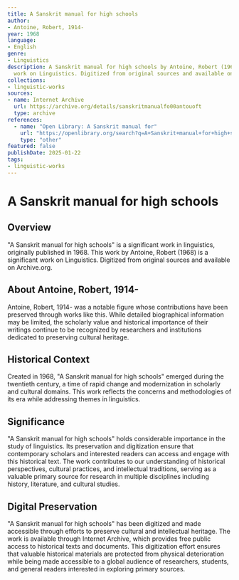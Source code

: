 ```yaml
---
title: A Sanskrit manual for high schools
author:
- Antoine, Robert, 1914-
year: 1968
language:
- English
genre:
- Linguistics
description: A Sanskrit manual for high schools by Antoine, Robert (1968) is a significant
  work on Linguistics. Digitized from original sources and available on Archive.org.
collections:
- linguistic-works
sources:
- name: Internet Archive
  url: https://archive.org/details/sanskritmanualfo00antouoft
  type: archive
references:
  - name: "Open Library: A Sanskrit manual for"
    url: "https://openlibrary.org/search?q=A+Sanskrit+manual+for+high+schools+Antoine+Robert+1914-"
    type: "other"
featured: false
publishDate: 2025-01-22
tags:
- linguistic-works
---
```

# A Sanskrit manual for high schools

## Overview

"A Sanskrit manual for high schools" is a significant work in linguistics, originally published in 1968. This work by Antoine, Robert (1968) is a significant work on Linguistics. Digitized from original sources and available on Archive.org.

## About Antoine, Robert, 1914-

Antoine, Robert, 1914- was a notable figure whose contributions have been preserved through works like this. While detailed biographical information may be limited, the scholarly value and historical importance of their writings continue to be recognized by researchers and institutions dedicated to preserving cultural heritage.

## Historical Context

Created in 1968, "A Sanskrit manual for high schools" emerged during the twentieth century, a time of rapid change and modernization in scholarly and cultural domains. This work reflects the concerns and methodologies of its era while addressing themes in linguistics.

## Significance

"A Sanskrit manual for high schools" holds considerable importance in the study of linguistics. Its preservation and digitization ensure that contemporary scholars and interested readers can access and engage with this historical text. The work contributes to our understanding of historical perspectives, cultural practices, and intellectual traditions, serving as a valuable primary source for research in multiple disciplines including history, literature, and cultural studies.

## Digital Preservation

"A Sanskrit manual for high schools" has been digitized and made accessible through efforts to preserve cultural and intellectual heritage. The work is available through Internet Archive, which provides free public access to historical texts and documents. This digitization effort ensures that valuable historical materials are protected from physical deterioration while being made accessible to a global audience of researchers, students, and general readers interested in exploring primary sources.

